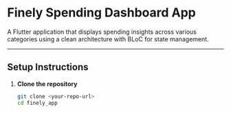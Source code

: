 # Finely Spending Dashboard App

A Flutter application that displays spending insights across various categories using a clean architecture with BLoC for state management.

---

## **Setup Instructions**

1. **Clone the repository**
   ```bash
   git clone <your-repo-url>
   cd finely_app
